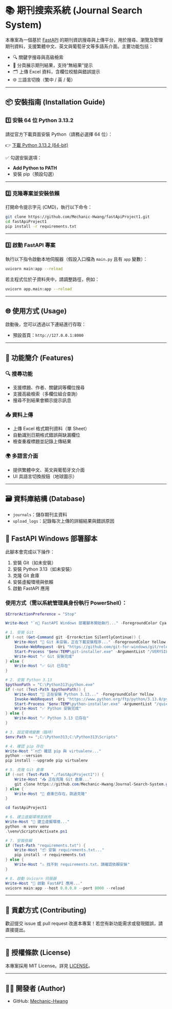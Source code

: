 # 📚 期刊搜索系統 (Journal Search System)

本專案為一個基於 [FastAPI](https://fastapi.tiangolo.com/) 的期刊資訊搜尋與上傳平台，用於搜尋、瀏覽及管理期刊資料，支援繁體中文、英文與葡萄牙文等多語系介面。主要功能包括：

- 🔍 關鍵字搜尋與高級檢索
- 📄 分頁展示期刊結果，支持“無結果”提示
- 🗂 上傳 Excel 資料，含欄位校驗與錯誤提示
- 🌐 三語言切換（繁中 / 英 / 葡）

---

## 📦 安裝指南 (Installation Guide)

### 1️⃣ 安裝 64 位 Python 3.13.2

請從官方下載頁面安裝 Python（請務必選擇 64 位）：

👉 [下載 Python 3.13.2 (64-bit)](https://www.python.org/ftp/python/3.13.2/python-3.13.2-amd64.exe)

✅ 勾選安裝選項：
- **Add Python to PATH**
- 安裝 pip（預設勾選）

---

### 2️⃣ 克隆專案並安裝依賴

打開命令提示字元 (CMD)，執行以下命令：

```bash
git clone https://github.com/Mechanic-Hwang/fastApiProject1.git
cd fastApiProject1
pip install -r requirements.txt
```

---

### 3️⃣ 啟動 FastAPI 專案

執行以下指令啟動本地伺服器（假設入口檔為 `main.py` 且有 `app` 變數）：

```bash
uvicorn main:app --reload
```

若主程式位於子資料夾中，請調整路徑，例如：

```bash
uvicorn app.main:app --reload
```

---

## 🌐 使用方式 (Usage)

啟動後，您可以透過以下連結進行存取：

- 預設首頁：`http://127.0.0.1:8000`
---

## 📁 功能簡介 (Features)

### 🔍 搜尋功能

- 支援標題、作者、關鍵詞等欄位搜尋
- 支援高級檢索（多欄位組合查詢）
- 搜尋不到結果會顯示提示訊息

### 📤 資料上傳

- 上傳 Excel 格式期刊資料（單 Sheet）
- 自動識別日期格式錯誤與缺漏欄位
- 檢查重複標題並記錄上傳結果

### 🌍 多語言介面

- 提供繁體中文、英文與葡萄牙文介面
- UI 具語言切換按鈕（地球圖示）

---

## 🗃 資料庫結構 (Database)

- `journals`：儲存期刊主資料
- `upload_logs`：記錄每次上傳的詳細結果與錯誤原因

## 🚀 FastAPI Windows 部署腳本

此腳本會完成以下操作：
1. 安裝 Git（如未安裝）
2. 安裝 Python 3.13（如未安裝）
3. 克隆 Git 倉庫
4. 安裝虛擬環境與依賴
5. 啟動 FastAPI 應用

### 使用方式（需以系統管理員身份執行 PowerShell）：

```powershell
$ErrorActionPreference = "Stop"

Write-Host "`n🚀 FastAPI Windows 部署腳本開始執行..." -ForegroundColor Cyan

# 1. 安裝 Git
if (-not (Get-Command git -ErrorAction SilentlyContinue)) {
    Write-Host "🔧 Git 未安裝，正在下載安裝程序..." -ForegroundColor Yellow
    Invoke-WebRequest -Uri "https://github.com/git-for-windows/git/releases/download/v2.44.0.windows.1/Git-2.44.0-64-bit.exe" -OutFile "$env:TEMP\git-installer.exe"
    Start-Process "$env:TEMP\git-installer.exe" -ArgumentList "/VERYSILENT" -Wait
    Write-Host "✅ Git 安裝完成"
} else {
    Write-Host "✅ Git 已存在"
}

# 2. 安裝 Python 3.13
$pythonPath = "C:\Python313\python.exe"
if (-not (Test-Path $pythonPath)) {
    Write-Host "🐍 正在安裝 Python 3.13..." -ForegroundColor Yellow
    Invoke-WebRequest -Uri "https://www.python.org/ftp/python/3.13.0/python-3.13.0-amd64.exe" -OutFile "$env:TEMP\python-installer.exe"
    Start-Process "$env:TEMP\python-installer.exe" -ArgumentList "/quiet InstallAllUsers=1 PrependPath=1 TargetDir=`"C:\Python313`"" -Wait
    Write-Host "✅ Python 安裝完成"
} else {
    Write-Host "✅ Python 3.13 已存在"
}

# 3. 設定環境變數（臨時）
$env:Path += ";C:\Python313;C:\Python313\Scripts"

# 4. 確認 pip 存在
Write-Host "`n📦 確認 pip 與 virtualenv..."
python --version
pip install --upgrade pip virtualenv

# 5. 克隆 Git 倉庫
if (-not (Test-Path "./fastApiProject1")) {
    Write-Host "📥 正在克隆 Git 倉庫..."
    git clone https://github.com/Mechanic-Hwang/Journal-Search-System.git
} else {
    Write-Host "📁 倉庫已存在，跳過克隆"
}

cd fastApiProject1

# 6. 建立虛擬環境並啟用
Write-Host "🐍 建立虛擬環境..."
python -m venv venv
.\venv\Scripts\Activate.ps1

# 7. 安裝依賴
if (Test-Path "requirements.txt") {
    Write-Host "📦 安裝 requirements.txt..."
    pip install -r requirements.txt
} else {
    Write-Host "⚠️ 找不到 requirements.txt，請確認依賴安裝"
}

# 8. 啟動 Uvicorn 伺服器
Write-Host "🚀 啟動 FastAPI 應用..."
uvicorn main:app --host 0.0.0.0 --port 8000 --reload

```


---

## 🤝 貢獻方式 (Contributing)

歡迎提交 issue 或 pull request 改進本專案！若您有新功能需求或發現錯誤，請直接提出。

---

## 📜 授權條款 (License)

本專案採用 MIT License。詳見 [LICENSE](./LICENSE)。

---

## 👨‍💻 開發者 (Author)

- GitHub: [Mechanic-Hwang](https://github.com/Mechanic-Hwang)
